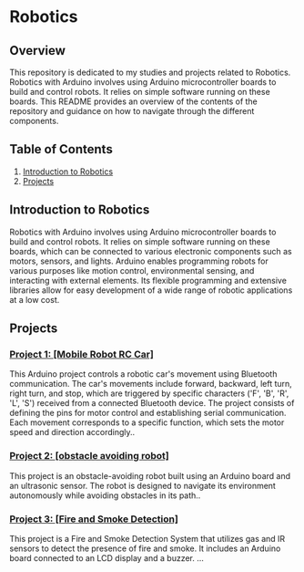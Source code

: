 # Robotics

## Overview

This repository is dedicated to my studies and projects related to Robotics. Robotics with Arduino involves using Arduino microcontroller boards to build and control robots. It relies on simple software running on these boards. This README provides an overview of the contents of the repository and guidance on how to navigate through the different components.

## Table of Contents

1. [Introduction to Robotics](#Introduction-to-Robotics)
2. [Projects](#projects)


## Introduction to Robotics

Robotics with Arduino involves using Arduino microcontroller boards to build and control robots. It relies on simple software running on these boards, which can be connected to various electronic components such as motors, sensors, and lights. Arduino enables programming robots for various purposes like motion control, environmental sensing, and interacting with external elements. Its flexible programming and extensive libraries allow for easy development of a wide range of robotic applications at a low cost.

## Projects

### [Project 1: [Mobile Robot RC Car]](projects/project1/)

This Arduino project controls a robotic car's movement using Bluetooth communication. The car's movements include forward, backward, left turn, right turn, and stop, which are triggered by specific characters ('F', 'B', 'R', 'L', 'S') received from a connected Bluetooth device. The project consists of defining the pins for motor control and establishing serial communication. Each movement corresponds to a specific function, which sets the motor speed and direction accordingly..

### [Project 2: [obstacle avoiding robot]](projects/project2/)
 
This project is an obstacle-avoiding robot built using an Arduino board and an ultrasonic sensor. The robot is designed to navigate its environment autonomously while avoiding obstacles in its path..

### [Project 3: [Fire and Smoke Detection]](projects/project2/)

This project is a Fire and Smoke Detection System that utilizes gas and IR sensors to detect the presence of fire and smoke. It includes an Arduino board connected to an LCD display and a buzzer.
...

